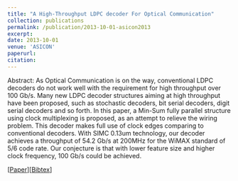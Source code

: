 ```yaml
---
title: "A High-Throughput LDPC decoder For Optical Communication"
collection: publications
permalink: /publication/2013-10-01-asicon2013
excerpt:
date: 2013-10-01
venue: 'ASICON'
paperurl:
citation:
---
```

Abstract: As Optical Communication is on the way, conventional LDPC decoders do not work well with the requirement for high throughput over 100 Gb/s. Many new LDPC decoder structures aiming at high throughput have been proposed, such as stochastic decoders, bit serial decoders, digit serial decoders and so forth. In this paper, a Min-Sum fully parallel structure using clock multiplexing is proposed, as an attempt to relieve the wiring problem. This decoder makes full use of clock edges comparing to conventional decoders. With SIMC 0.13um technology, our decoder achieves a throughput of 54.2 Gb/s at 200MHz for the WiMAX standard of 5/6 code rate. Our conjecture is that with lower feature size and higher clock frequency, 100 Gb/s could be achieved.

[[Paper](https://diwu1990.github.io/files/asicon2013_paper.pdf)][[Bibtex](https://diwu1990.github.io/files/asicon2013_paper.bib)]